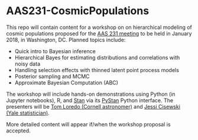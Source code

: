 # AAS231-CosmicPopulations

This repo will contain content for a workshop on on hierarchical modeling of cosmic populations proposed for the [AAS 231 meeting](https://aas.org/meetings/aas231) to be held in January 2018, in Washington, DC.  Planned topics include:

* Quick intro to Bayesian inference
* Hierarchical Bayes for estimating distributions and correlations with noisy data
* Handling selection effects with thinned latent point process models
* Posterior sampling and MCMC
* Approximate Bayesian Computation (ABC)

The workshop will include hands-on demonstrations using Python (in Jupyter notebooks), R, and [Stan](http://mc-stan.org/) via its [PyStan](http://mc-stan.org/users/interfaces/pystan.html) Python interface.  The presenters will be [Tom Loredo (Cornell astronomer)](http://www.astro.cornell.edu/staff/loredo/) and [Jessi Cisewski (Yale statistician)](http://statistics.yale.edu/people/jessi-cisewski).

More detailed content will appear if/when the workshop proposal is accepted.
